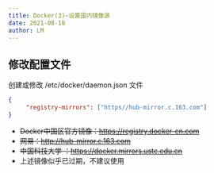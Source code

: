 ```yaml
---
title: Docker(3)—设置国内镜像源
date: 2021-08-18
author: LM
---
```


## 修改配置文件

创建或修改 /etc/docker/daemon.json 文件

```json
{
     "registry-mirrors": ["https//hub-mirror.c.163.com"]
}
```

- ~~Docker中国区官方镜像：https://registry.docker-cn.com~~
- ~~网易：http://hub-mirror.c.163.com~~
- ~~中国科技大学 ：https://docker.mirrors.ustc.edu.cn~~
- 上述镜像似乎已过期，不建议使用

